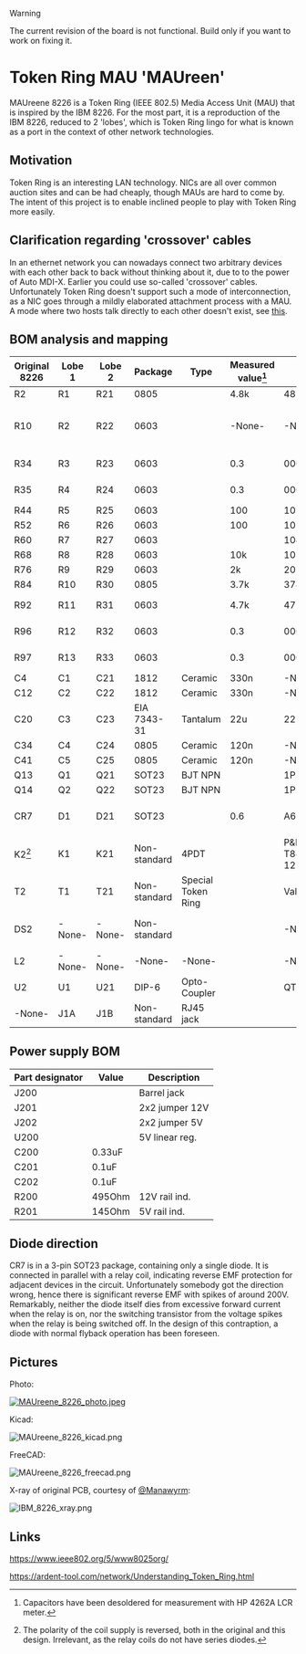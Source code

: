 > [!WARNING]
> The current revision of the board is not functional. Build only if you want to work on fixing it.

# Token Ring MAU 'MAUreen'

MAUreene 8226 is a Token Ring (IEEE 802.5) Media Access Unit (MAU) that is inspired by the IBM 8226. For the most part, it is a reproduction of the IBM 8226, reduced to 2 'lobes', which is Token Ring lingo for what is known as a port in the context of other network technologies.

## Motivation

Token Ring is an interesting LAN technology. NICs are all over common auction sites and can be had cheaply, though MAUs are hard to come by. The intent of this project is to enable inclined people to play with Token Ring more easily.

## Clarification regarding 'crossover' cables

In an ethernet network you can nowadays connect two arbitrary devices with each other back to back without thinking about it, due to to the power of Auto MDI-X. Earlier you could use so-called 'crossover' cables. Unfortunately Token Ring doesn't support such a mode of interconnection, as a NIC goes through a mildly elaborated attachment process with a MAU. A mode where two hosts talk directly to each other doesn't exist, see [this](https://www.tavi.co.uk/ps2pages/ohland/8228.html#DirectCable).

## BOM analysis and mapping

| Original 8226 | Lobe 1 | Lobe 2  | Package      | Type                      | Measured value[^1] | Marking           | Remarks                             |
| ---           | ---    | ---     | ---          | ---                       | ---                | ---               | ---                                 |
| R2            | R1     | R21     | 0805         |                           | 4.8k               | 4871              |                                     |
| R10           | R2     | R22     | 0603         |                           | -None-             | -None-            | Opto-coupler biasing, not populated |
| R34           | R3     | R23     | 0603         |                           | 0.3                | 000               | RJ45 termination                    |
| R35           | R4     | R24     | 0603         |                           | 0.3                | 000               | RJ45 termination                    |
| R44           | R5     | R25     | 0603         |                           | 100                | 101               |                                     |
| R52           | R6     | R26     | 0603         |                           | 100                | 101               |                                     |
| R60           | R7     | R27     | 0603         |                           |                    | 104               |                                     |
| R68           | R8     | R28     | 0603         |                           | 10k                | 103               |                                     |
| R76           | R9     | R29     | 0603         |                           | 2k                 | 202               |                                     |
| R84           | R10    | R30     | 0805         |                           | 3.7k               | 3741              |                                     |
| R92           | R11    | R31     | 0603         |                           | 4.7k               | 472               | LED series resistor                 |
| R96           | R12    | R32     | 0603         |                           | 0.3                | 000               | RJ45 termination                    |
| R97           | R13    | R33     | 0603         |                           | 0.3                | 000               | RJ45 termination                    |
| C4            | C1     | C21     | 1812         | Ceramic                   | 330n               | -None-            |                                     |
| C12           | C2     | C22     | 1812         | Ceramic                   | 330n               | -None-            |                                     |
| C20           | C3     | C23     | EIA 7343-31  | Tantalum                  | 22u                | 22-20 LD (2)      |                                     |
| C34           | C4     | C24     | 0805         | Ceramic                   | 120n               | -None-            |                                     |
| C41           | C5     | C25     | 0805         | Ceramic                   | 120n               | -None-            |                                     |
| Q13           | Q1     | Q21     | SOT23        | BJT NPN                   |                    | 1P                |                                     |
| Q14           | Q2     | Q22     | SOT23        | BJT NPN                   |                    | 1P                |                                     |
| CR7           | D1     | D21     | SOT23        |                           | 0.6                | A66 (?)           | Flyback diode for coil in K2        |
| K2[^2]        | K1     | K21     | Non-standard | 4PDT                      |                    | P&B T84S17D214-12 |                                     |
| T2            | T1     | T21     | Non-standard | Special Token Ring        |                    | Valor PT4043      |                                     |
| DS2           | -None- | -None-  | Non-standard |                           |                    | -None-            | LEDs of J1A and J1B are used        |
| L2            | -None- | -None-  | -None-       | -None-                    |                    | -None-            | Unpopulated                         |
| U2            | U1     | U21     | DIP-6        | Opto-Coupler              |                    | QTC H11A1         |                                     | 
| -None-        | J1A    | J1B     | Non-standard | RJ45 jack                 |                    |                   |                                     |

## Power supply BOM

| Part designator | Value  | Description    |
| ---             | ---    | ---            |
| J200            |        | Barrel jack    |
| J201            |        | 2x2 jumper 12V |
| J202            |        | 2x2 jumper 5V  |
| U200            |        | 5V linear reg. |
| C200            | 0.33uF |                |
| C201            | 0.1uF  |                |
| C202            | 0.1uF  |                |
| R200            | 495Ohm | 12V rail ind.  |
| R201            | 145Ohm | 5V rail ind.   |

[^1]: Capacitors have been desoldered for measurement with HP 4262A LCR meter.
[^2]: The polarity of the coil supply is reversed, both in the original and this design. Irrelevant, as the relay coils do not have series diodes.

## Diode direction
CR7 is in a 3-pin SOT23 package, containing only a single diode. It is connected in parallel with a relay coil, indicating reverse EMF protection for adjacent devices in the circuit.
Unfortunately somebody got the direction wrong, hence there is significant reverse EMF with spikes of around 200V. 
Remarkably, neither the diode itself dies from excessive forward current when the relay is on, nor the switching transistor from the voltage spikes when the relay is being switched off.
In the design of this contraption, a diode with normal flyback operation has been foreseen.

## Pictures

Photo:

[![MAUreene_8226_photo.jpeg](pictures/MAUreene_8226_photo_small.jpeg)](pictures/MAUreene_8226_photo.jpeg)

Kicad:

![MAUreene_8226_kicad.png](pictures/MAUreene_8226_kicad.png)

FreeCAD:

![MAUreene_8226_freecad.png](pictures/MAUreene_8226_freecad.png)

X-ray of original PCB, courtesy of [@Manawyrm](https://github.com/Manawyrm):

![IBM_8226_xray.png](pictures/IBM_8226_xray.png)

## Links

<https://www.ieee802.org/5/www8025org/>

<https://ardent-tool.com/network/Understanding_Token_Ring.html>
